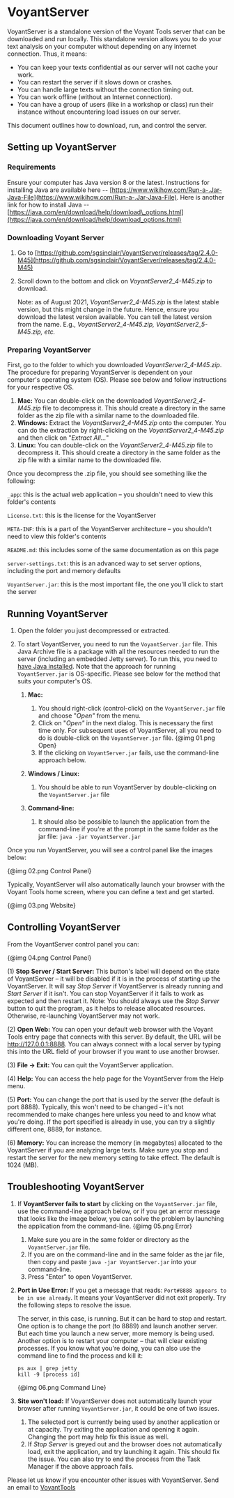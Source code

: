 # VoyantServer

VoyantServer is a standalone version of the Voyant Tools server that can be downloaded and run locally. This standalone version allows you to do your text analysis on your computer without depending on any internet connection. Thus, it means:

- You can keep your texts confidential as our server will not cache your work.
- You can restart the server if it slows down or crashes.
- You can handle large texts without the connection timing out.
- You can work offline (without an Internet connection).
- You can have a group of users (like in a workshop or class) run their instance without encountering load issues on our server.

This document outlines how to download, run, and control the server.

## Setting up VoyantServer

### Requirements

Ensure your computer has Java version 8 or the latest. Instructions for installing Java are available here -- [https://www.wikihow.com/Run-a-.Jar-Java-File](https://www.wikihow.com/Run-a-.Jar-Java-File). Here is another link for how to install Java -- [https://java.com/en/download/help/download\_options.html](https://java.com/en/download/help/download_options.html)

### Downloading Voyant Server

1. Go to [https://github.com/sgsinclair/VoyantServer/releases/tag/2.4.0-M45](https://github.com/sgsinclair/VoyantServer/releases/tag/2.4.0-M45)
2. Scroll down to the bottom and click on _VoyantServer2\_4-M45.zip_ to download.
	
	Note: as of August 2021, _VoyantServer2\_4-M45.zip_ is the latest stable version, but this might change in the future. Hence, ensure you download the latest version available. You can tell the latest version from the name. E.g., _VoyantServer2\_4-M45.zip, VoyantServer2\_5-M45.zip, etc._

### Preparing VoyantServer

First, go to the folder to which you downloaded _VoyantServer2\_4-M45.zip_. The procedure for preparing VoyantServer is dependent on your computer's operating system (OS). Please see below and follow instructions for your respective OS.

1. **Mac:** You can double-click on the downloaded _VoyantServer2\_4-M45.zip_ file to decompress it. This should create a directory in the same folder as the zip file with a similar name to the downloaded file.
2. **Windows:** Extract the _VoyantServer2\_4-M45.zip_ onto the computer. You can do the extraction by right-clicking on the _VoyantServer2\_4-M45.zip_ and then click on "_Extract All..._"
3. **Linux:** You can double-click on the _VoyantServer2\_4-M45.zip_ file to decompress it. This should create a directory in the same folder as the zip file with a similar name to the downloaded file.

Once you decompress the .zip file, you should see something like the following:

`_app`: this is the actual web application – you shouldn't need to view this folder's contents

`License.txt`: this is the license for the VoyantServer

`META-INF`: this is a part of the VoyantServer architecture – you shouldn't need to view this folder's contents

`README.md`: this includes some of the same documentation as on this page

`server-settings.txt`: this is an advanced way to set server options, including the port and memory defaults

`VoyantServer.jar`: this is the most important file, the one you'll click to start the server

## Running VoyantServer

1. Open the folder you just decompressed or extracted.
2. To start VoyantServer, you need to run the `VoyantServer.jar` file. This Java Archive file is a package with all the resources needed to run the server (including an embedded Jetty server). To run this, you need to [have Java installed](http://www.wikihow.com/Run-a-.Jar-Java-File). Note that the approach for running `VoyantServer.jar` is OS-specific. Please see below for the method that suits your computer's OS.

	1. **Mac:**
		1. You should right-click (control-click) on the `VoyantServer.jar` file and choose "_Open"_ from the menu.
		2. Click on "_Open"_ in the next dialog. This is necessary the first time only. For subsequent uses of VoyantServer, all you need to do is double-click on the `VoyantServer.jar` file.
{@img 01.png Open}
		3. If the clicking on `VoyantServer.jar` fails, use the command-line approach below.

	2. **Windows / Linux:**
		1. You should be able to run VoyantServer by double-clicking on the `VoyantServer.jar` file

	1. **Command-line:**
		1. It should also be possible to launch the application from the command-line if you're at the prompt in the same folder as the jar file: `java -jar VoyantServer.jar`

Once you run VoyantServer, you will see a control panel like the images below:

{@img 02.png Control Panel}

Typically, VoyantServer will also automatically launch your browser with the Voyant Tools home screen, where you can define a text and get started.

{@img 03.png Website}

## Controlling VoyantServer

From the VoyantServer control panel you can:

{@img 04.png Control Panel}

(1)  **Stop Server / Start Server:**  This button's label will depend on the state of VoyantServer – it will be disabled if it is in the process of starting up the VoyantServer. It will say _Stop Server_ if VoyantServer is already running and _Start Server_ if it isn't. You can stop VoyantServer if it fails to work as expected and then restart it. Note: You should always use the _Stop Server_ button to quit the program, as it helps to release allocated resources. Otherwise, re-launching VoyantServer may not work.

(2) **Open Web:** You can open your default web browser with the Voyant Tools entry page that connects with this server. By default, the URL will be http://127.0.0.1:8888. You can always connect with a local server by typing this into the URL field of your browser if you want to use another browser.

(3) **File -> Exit:** You can quit the VoyantServer application.

(4) **Help:** You can access the help page for the VoyantServer from the Help menu.

(5) **Port:** You can change the port that is used by the server (the default is port 8888). Typically, this won't need to be changed – it's not recommended to make changes here unless you need to and know what you're doing. If the port specified is already in use, you can try a slightly different one, 8889, for instance.

(6) **Memory:** You can increase the memory (in megabytes) allocated to the VoyantServer if you are analyzing large texts. Make sure you stop and restart the server for the new memory setting to take effect. The default is 1024 (MB).

## Troubleshooting VoyantServer

1. If **VoyantServer fails to start** by clicking on the `VoyantServer.jar` file, use the command-line approach below, or if you get an error message that looks like the image below, you can solve the problem by launching the application from the command-line.
{@img 05.png Error}
	1. Make sure you are in the same folder or directory as the `VoyantServer.jar` file.
	2. If you are on the command-line and in the same folder as the jar file, then copy and paste `java -jar VoyantServer.jar` into your command-line.
	3. Press "Enter" to open VoyantServer.

2. **Port in Use Error:** If you get a message that reads: `Port#8888 appears to be in use already`. It means your VoyantServer did not exit properly. Try the following steps to resolve the issue.
	
	The server, in this case, is running. But it can be hard to stop and restart. One option is to change the port (to 8889) and launch another server. But each time you launch a new server, more memory is being used. Another option is to restart your computer – that will clear existing processes. If you know what you're doing, you can also use the command line to find the process and kill it:
	
	```
	ps aux | grep jetty
	kill -9 [process id]
	```
	
	{@img 06.png Command Line}

3. **Site won't load:** If VoyantServer does not automatically launch your browser after running `VoyantServer.jar`, it could be one of two issues.
	1. The selected port is currently being used by another application or at capacity. Try exiting the application and opening it again. Changing the port may help fix this issue as well.
	2. If _Stop Server_ is greyed out and the browser does not automatically load, exit the application, and try launching it again. This should fix the issue. You can also try to end the process from the Task Manager if the above approach fails.

Please let us know if you encounter other issues with VoyantServer. Send an email to [VoyantTools](mailto:voyanttools@gmail.com)
